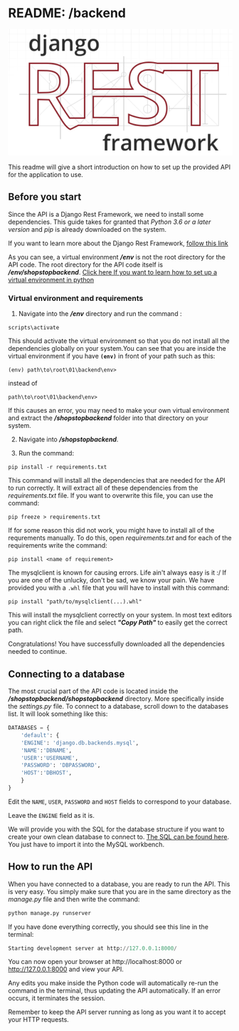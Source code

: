# README: /backend

![logo](../public/media/drflogo.png)

This readme will give a short introduction on how to set up the provided API for the application to use.

## Before you start

Since the API is a Django Rest Framework, we need to install some dependencies. This guide takes for granted that <i>Python 3.6 or a later version</i> and <i>pip</i> is already downloaded on the system.

If you want to learn more about the Django Rest Framework, [follow this link](https://www.django-rest-framework.org/)

As you can see, a virtual environment <i><b>/env</i></b> is not the root directory for the API code. The root directory for the API code itself is <i><b>/env/shopstopbackend</i></b>. [Click here If you want to learn how to set up a virtual environment in python](https://packaging.python.org/guides/installing-using-pip-and-virtual-environments/)


### Virtual environment and requirements

1. Navigate into the <i><b>/env</i></b> directory and run the command :

```
scripts\activate
```

This should activate the virtual environment so that you do not install all the dependencies globally on your system.You can see that you are inside the virtual environment if you have <b>`(env)`</b> in front of your path such as this: <br>
```
(env) path\to\root\01\backend\env>
```
instead of
```
path\to\root\01\backend\env>
```

If this causes an error, you may need to make your own virtual environment and extract the <i><b>/shopstopbackend</i></b> folder into that directory on your system.


2. Navigate into <i><b>/shopstopbackend</i></b>. 

3. Run the command:
```
pip install -r requirements.txt
```

This command will install all the dependencies that are needed for the API to run correctly. It will extract all of these dependencies from the <i>requirements.txt</i> file. If you want to overwrite this file, you can use the command:<br>
```
pip freeze > requirements.txt
```

If for some reason this did not work, you might have to install all of the requrements manually. To do this, open <i>requirements.txt</i> and for each of the requirements write the command: <br>
```
pip install <name of requirement>
```

The mysqlclient is known for causing errors. Life ain't always easy is it :/ If you are one of the unlucky, don't be sad, we know your pain. We have provided you with a `.whl` file that you will have to install with this command:
```
pip install "path/to/mysqlclient(...).whl"
```

This will install the mysqlclient correctly on your system. In most text editors you can right click the file and select <i><b>"Copy Path"</b></i> to easily get the correct path.

Congratulations! You have successfully downloaded all the dependencies needed to continue.

## Connecting to a database

The most crucial part of the API code is located inside the <i><b>/shopstopbackend/shopstopbackend</b></i> directory. More specifically inside the <i>settings.py</i> file. To connect to a database, scroll down to the databases list. It will look something like this:
```python 
DATABASES = {
    'default': {
    'ENGINE': 'django.db.backends.mysql',
    'NAME':'DBNAME',
    'USER':'USERNAME',
    'PASSWORD': 'DBPASSWORD',
    'HOST':'DBHOST',
    }
}
```

Edit the `NAME`, `USER`, `PASSWORD` and `HOST` fields to correspond to your database. 

Leave the `ENGINE` field as it is.

We will provide you with the SQL for the database structure if you want to create your own clean database to connect to. [The SQL can be found here](../SQL.sql).
You just have to import it into the MySQL workbench.

## How to run the API

When you have connected to a database, you are ready to run the API. This is very easy. You simply make sure that you are in the same directory as the <i>manage.py</i> file and then write the command: 
```python
python manage.py runserver
```

If you have done everything correctly, you should see this line in the terminal:

```python
Starting development server at http://127.0.0.1:8000/
```

You can now open your browser at http://localhost:8000 or http://127.0.0.1:8000 and view your API.

Any edits you make inside the Python code will automatically re-run the command in the terminal, thus updating the API automatically. If an error occurs, it terminates the session. 

Remember to keep the API server running as long as you want it to accept your HTTP requests.